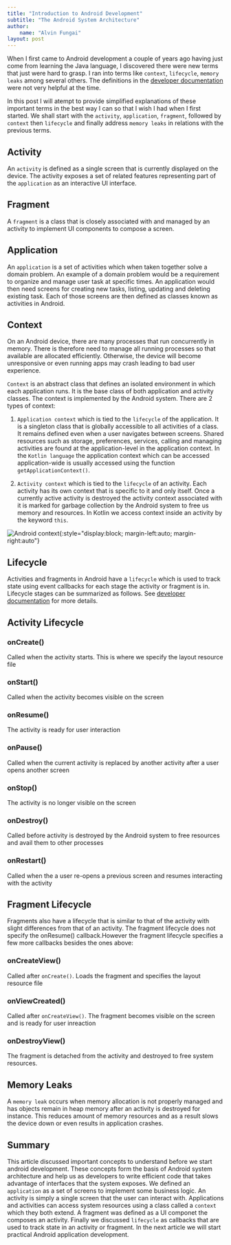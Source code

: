```yaml
---
title: "Introduction to Android Development"
subtitle: "The Android System Architecture"
author:
    name: "Alvin Fungai"
layout: post
---
```


When I first came to Android development a couple of years ago having just come from learning the Java language, I discovered there were new terms that just were hard to grasp. I ran into terms like `context`, `lifecycle`, `memory leaks` among several others. The definitions in the [developer documentation](https://developer.android.com/reference/android/content/Context) were not very helpful at the time. 


In this post I will atempt to provide simplified explanations of these important terms in the best way I can so that I wish I had when I first started. We shall start with the `activity`, `application`, `fragment`, followed by `context` then `lifecycle` and finally address `memory leaks` in relations with the previous terms.

## Activity
An `activity` is defined as a single screen that is currently displayed on the device. The activity exposes a set of related features representing part of the `application` as an interactive UI interface.

## Fragment
A `fragment` is a class that is closely associated with and managed by an activity to implement UI components to compose a screen.

## Application
An `application` is a set of activities which when taken together solve a domain problem. An example of a domain problem would be a requirement to organize and manage user task at specific times. An application would then need screens for creating new tasks, listing, updating and deleting existing task. Each of those screens are then defined as classes known as activities in Android.

## Context
On an Android device, there are many processes that run concurrently in memory. There is therefore need to manage all running processes so that available are allocated efficiently. Otherwise, the device will become unresponsive or even running apps may crash leading to bad user experience.

`Context` is an abstract class that defines an isolated environment in which each application runs. It is the base class of both application and activity classes. The context is implemented by the Android system. There are 2 types of context:

1. `Application context` which is tied to the `lifecycle` of the application. It is a singleton class that is globally accessible to all activities of a class. It remains defined even when a user navigates between screens. Shared resources such as storage, preferences, services, calling and managing activities are found at the application-level in the application context.
In the `Kotlin language` the application context which can be accessed application-wide is usually accessed using the function `getApplicationContext()`.

2. `Activity context` which is tied to the `lifecycle` of an activity. Each activity has its own context that is specific to it and only itself. Once a currently active activity is destroyed the activity context associated with it is marked for garbage collection by the Android system to free us memory and resources.
In Kotlin we access context inside an activity by the keyword `this`.


![Android context](https://github.com/hatineti/hatineti.github.io/blob/master/ContextDiag.drawio){:style="display:block; margin-left:auto; margin-right:auto"}

## Lifecycle
Activities and fragments in Android have a `lifecycle` which is used to track state using event callbacks for each stage the activity or fragment is in. Lifecycle stages can be summarized as follows. See [developer documentation](https://developer.android.com/guide/components/activities/activity-lifecycle) for more details.


## Activity Lifecycle

### onCreate()
Called when the activity starts. This is where we specify the layout resource file

### onStart()
Called when the activity becomes visible on the screen

### onResume()
The activity is ready for user interaction

### onPause()
Called when the current activity is replaced by another activity after a user opens another screen

### onStop()
The activity is no longer visible on the screen

### onDestroy()
Called before activity is destroyed by the Android system to free resources and avail them to other processes

### onRestart()
Called when the a user re-opens a previous screen and resumes interacting with the activity

## Fragment Lifecycle

Fragments also have a lifecycle that is similar to that of the activity with slight differences from that of an activity. The fragment lifecycle does not specify the onResume() callback.However the fragment lifecycle specifies a few more callbacks besides the ones above:


### onCreateView()
Called after `onCreate()`. Loads the fragment and specifies the layout resource file
 
### onViewCreated()
Called after `onCreateView()`. The fragment becomes visible on the screen and is ready for user inreaction

### onDestroyView()
The fragment is detached from the activity and destroyed to free system resources.


## Memory Leaks
A `memory leak` occurs when memory allocation is not properly managed and has objects remain in heap memory after an activity is destroyed for instance. This reduces amount of memory resources and as a result slows the device down or even results in application crashes.

## Summary

This article discussed important concepts to understand before we start android development. These concepts form the basis of Android system architecture and help us as developers to write efficient code that takes advantage of interfaces that the system exposes. We defined an `application` as a set of screens to implement some business logic. An activity is simply a single screen that the user can interact with. Applications and activities can access system resources using a class called a `context` which they both extend. A fragment was defined as a UI componet the composes an activity.
Finally we discussed `lifecycle` as callbacks that are used to track state in an activity or fragment. In the next article we will start practical Android application development.

